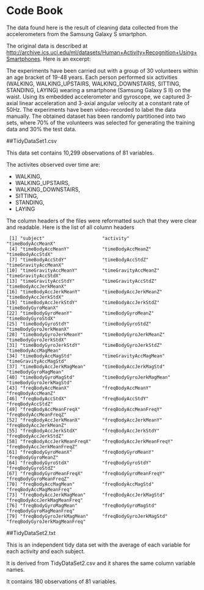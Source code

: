 Code Book
================

The data found here is the result of cleaning  data collected from the accelerometers from the Samsung Galaxy S smartphon.

The original data is described at http://archive.ics.uci.edu/ml/datasets/Human+Activity+Recognition+Using+Smartphones. Here is an excerpt:

The experiments have been carried out with a group of 30 volunteers within an age 
bracket of 19-48 years. Each person performed six activities 
(WALKING, WALKING_UPSTAIRS, WALKING_DOWNSTAIRS, SITTING, STANDING, LAYING) 
wearing a smartphone (Samsung Galaxy S II) on the waist. Using its embedded 
accelerometer and gyroscope, we captured 3-axial linear acceleration and 3-axial 
angular velocity at a constant rate of 50Hz. The experiments have been video-recorded to label the data manually.
The obtained dataset has been randomly partitioned into two sets, where 70% of the volunteers was selected
for generating the training data and 30% the test data. 

##TidyDataSet1.csv

This data set contains 10,299 observations of 81 variables.

The activites observed over time are:

* WALKING, 
* WALKING_UPSTAIRS, 
* WALKING_DOWNSTAIRS, 
* SITTING, 
* STANDING, 
* LAYING

The column headers of the files were reformatted such that they were clear and readable. Here is the list of all column headers

```
 [1] "subject"                     "activity"                    "timeBodyAccMeanX"           
 [4] "timeBodyAccMeanY"            "timeBodyAccMeanZ"            "timeBodyAccStdX"            
 [7] "timeBodyAccStdY"             "timeBodyAccStdZ"             "timeGravityAccMeanX"        
[10] "timeGravityAccMeanY"         "timeGravityAccMeanZ"         "timeGravityAccStdX"         
[13] "timeGravityAccStdY"          "timeGravityAccStdZ"          "timeBodyAccJerkMeanX"       
[16] "timeBodyAccJerkMeanY"        "timeBodyAccJerkMeanZ"        "timeBodyAccJerkStdX"        
[19] "timeBodyAccJerkStdY"         "timeBodyAccJerkStdZ"         "timeBodyGyroMeanX"          
[22] "timeBodyGyroMeanY"           "timeBodyGyroMeanZ"           "timeBodyGyroStdX"           
[25] "timeBodyGyroStdY"            "timeBodyGyroStdZ"            "timeBodyGyroJerkMeanX"      
[28] "timeBodyGyroJerkMeanY"       "timeBodyGyroJerkMeanZ"       "timeBodyGyroJerkStdX"       
[31] "timeBodyGyroJerkStdY"        "timeBodyGyroJerkStdZ"        "timeBodyAccMagMean"         
[34] "timeBodyAccMagStd"           "timeGravityAccMagMean"       "timeGravityAccMagStd"       
[37] "timeBodyAccJerkMagMean"      "timeBodyAccJerkMagStd"       "timeBodyGyroMagMean"        
[40] "timeBodyGyroMagStd"          "timeBodyGyroJerkMagMean"     "timeBodyGyroJerkMagStd"     
[43] "freqBodyAccMeanX"            "freqBodyAccMeanY"            "freqBodyAccMeanZ"           
[46] "freqBodyAccStdX"             "freqBodyAccStdY"             "freqBodyAccStdZ"            
[49] "freqBodyAccMeanFreqX"        "freqBodyAccMeanFreqY"        "freqBodyAccMeanFreqZ"       
[52] "freqBodyAccJerkMeanX"        "freqBodyAccJerkMeanY"        "freqBodyAccJerkMeanZ"       
[55] "freqBodyAccJerkStdX"         "freqBodyAccJerkStdY"         "freqBodyAccJerkStdZ"        
[58] "freqBodyAccJerkMeanFreqX"    "freqBodyAccJerkMeanFreqY"    "freqBodyAccJerkMeanFreqZ"   
[61] "freqBodyGyroMeanX"           "freqBodyGyroMeanY"           "freqBodyGyroMeanZ"          
[64] "freqBodyGyroStdX"            "freqBodyGyroStdY"            "freqBodyGyroStdZ"           
[67] "freqBodyGyroMeanFreqX"       "freqBodyGyroMeanFreqY"       "freqBodyGyroMeanFreqZ"      
[70] "freqBodyAccMagMean"          "freqBodyAccMagStd"           "freqBodyAccMagMeanFreq"     
[73] "freqBodyAccJerkMagMean"      "freqBodyAccJerkMagStd"       "freqBodyAccJerkMagMeanFreq" 
[76] "freqBodyGyroMagMean"         "freqBodyGyroMagStd"          "freqBodyGyroMagMeanFreq"    
[79] "freqBodyGyroJerkMagMean"     "freqBodyGyroJerkMagStd"      "freqBodyGyroJerkMagMeanFreq"
```
##TidyDataSet2.txt

This is an independent tidy data set with the average of each variable for each activity and each subject.

It is derived from TidyDataSet2.csv and it shares the same column variable names.

It contains 180 observations of 81 variables.
